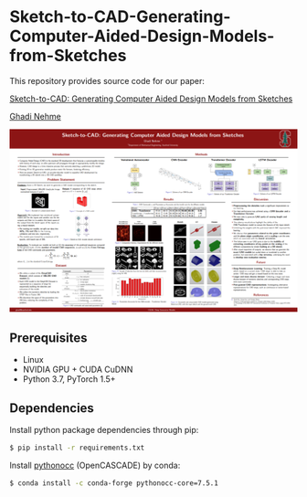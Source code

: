# Sketch-to-CAD-Generating-Computer-Aided-Design-Models-from-Sketches

This repository provides source code for our paper:

[Sketch-to-CAD: Generating Computer Aided Design Models from Sketches](https://arxiv.org/)

[Ghadi Nehme]([https://github.com/ghadinehme])

<p align="center">
  <img src='poster.png' width=600>
</p>

## Prerequisites

- Linux
- NVIDIA GPU + CUDA CuDNN
- Python 3.7, PyTorch 1.5+

## Dependencies

Install python package dependencies through pip:

```bash
$ pip install -r requirements.txt
```

Install [pythonocc](https://github.com/tpaviot/pythonocc-core) (OpenCASCADE) by conda:

```bash
$ conda install -c conda-forge pythonocc-core=7.5.1
```

